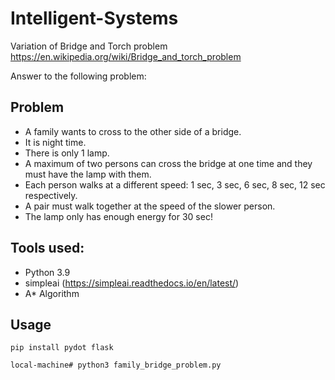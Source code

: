 # Intelligent-Systems

Variation of Bridge and Torch problem https://en.wikipedia.org/wiki/Bridge_and_torch_problem

Answer to the following problem:

## Problem

*  A family wants to cross to the other side of a bridge.
* It is night time.
* There is only 1 lamp.
* A maximum of two persons can cross the bridge at one time and they must have the lamp with them.
* Each person walks at a different speed: 1 sec, 3 sec, 6 sec, 8 sec, 12 sec respectively.
* A pair must walk together at the speed of the slower person.
* The lamp only has enough energy for 30 sec!

## Tools used:

* Python 3.9
* simpleai (https://simpleai.readthedocs.io/en/latest/)
* A* Algorithm

## Usage
```
pip install pydot flask
```
```
local-machine# python3 family_bridge_problem.py
```
